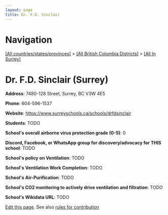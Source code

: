 ```yaml
---
layout: page
title: Dr. F.D. Sinclair
---
```

# Navigation

[[All countries/states/provinces]](../../..) > [[All British Columbia Districts]](../..) > [[All In Surrey]](..)

# Dr. F.D. Sinclair (Surrey)

**Address**: 7480-128 Street, Surrey, BC V3W 4E5

**Phone**: 604-596-1537

**Website**: <https://www.surreyschools.ca/schools/drfdsinclair>

**Students**: TODO

**School's overall airborne virus protection grade (0-5)**: 0

**Discord, Facebook, or WhatsApp group for discovery/advocacy for THIS school**: TODO

**School's policy on Ventilation**: TODO

**School's Ventilation Work Completion**: TODO

**School's Air-Purification**: TODO

**School's CO2 monitoring to actively drive ventilation and filtration**: TODO

**School's Wikidata URL**: TODO


[Edit this page](https://github.com/ventilate-schools/BC/edit/main/./Surrey/Dr._F.D._Sinclair.md). See also [rules for contribution](../../../contribution-rules/)